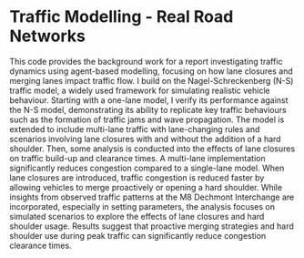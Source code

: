 # Traffic Modelling - Real Road Networks

This code provides the background work for a report investigating traffic dynamics using agent-based modelling, focusing on how lane closures and merging lanes impact traffic flow. I build on the Nagel-Schreckenberg (N-S) traffic model, a widely used framework for simulating realistic vehicle behaviour. Starting with a one-lane model, I verify its performance against the N-S model, demonstrating its ability to replicate key traffic behaviours such as the formation of traffic jams and wave propagation. The model is extended to include multi-lane traffic with lane-changing rules and scenarios involving lane closures with and without the addition of a hard shoulder. Then, some analysis is conducted into the effects of lane closures on traffic build-up and clearance times. A multi-lane implementation significantly reduces congestion compared to a single-lane model. When lane closures are introduced, traffic congestion is reduced faster by allowing vehicles to merge proactively or opening a hard shoulder. While insights from observed traffic patterns at the M8 Dechmont Interchange are incorporated, especially in setting parameters, the analysis focuses on simulated scenarios to explore the effects of lane closures and hard shoulder usage. Results suggest that proactive merging strategies and hard shoulder use during peak traffic can significantly reduce congestion clearance times.
